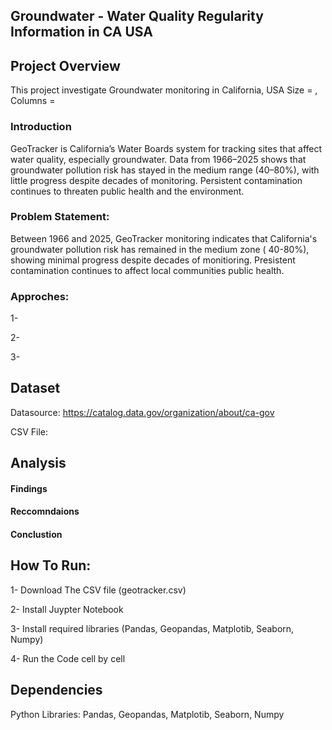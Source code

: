 
## Groundwater - Water Quality Regularity Information in CA USA 

## Project Overview
This project investigate Groundwater monitoring in California, USA
Size = , Columns = 

### Introduction 
GeoTracker is California’s Water Boards system for tracking sites that affect water quality, especially groundwater. Data from 1966–2025 shows that groundwater pollution risk has stayed in the medium range (40–80%), with little progress despite decades of monitoring. Persistent contamination continues to threaten public health and the environment.

### Problem Statement: 

Between 1966 and 2025, GeoTracker monitoring indicates that California's groundwater pollution risk has remained in the medium zone ( 40-80%), showing minimal progress despite decades of monitioring. Presistent contamination continues to affect local communities public health. 

### Approches:
1-

2-

3-

## Dataset
Datasource: https://catalog.data.gov/organization/about/ca-gov

CSV File: 

## Analysis
#### Findings
#### Reccomndaions 
#### Conclustion 
## How To Run:
1- Download The CSV file (geotracker.csv)

2- Install Juypter Notebook

3- Install required libraries (Pandas, Geopandas, Matplotib, Seaborn, Numpy)

4- Run the Code cell by cell

## Dependencies
Python Libraries: Pandas, Geopandas, Matplotib, Seaborn, Numpy

